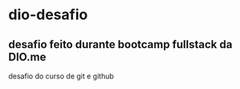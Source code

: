 # dio-desafio
## desafio feito durante bootcamp fullstack da DIO.me
desafio do curso de git e github
